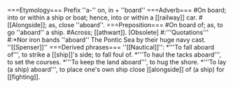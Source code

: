 ===Etymology===
Prefix ''a-'' on, in + ''board''
===Adverb===
#On board; into or within a ship or boat; hence, into or within a [[railway]] car.
#[[Alongside]]; as, close ''aboard''.
===Preposition===
#On board of; as, to go ''aboard'' a ship.
#Across; [[athwart]]. [Obsolete]
#:'''Quotations'''
#:*Nor iron bands ''aboard'' The Pontic Sea by their huge navy cast. ''[[Spenser]]''
===Derived phrases===
''[[Nautical]]'':
*'''To fall aboard of''', to strike a [[ship]]'s side; to fall foul of.
*'''To haul the tacks aboard''', to set the courses.
*'''To keep the land aboard''', to hug the shore.
*'''To lay (a ship) aboard''', to place one's own ship close [[alongside]] of (a ship) for [[fighting]].
